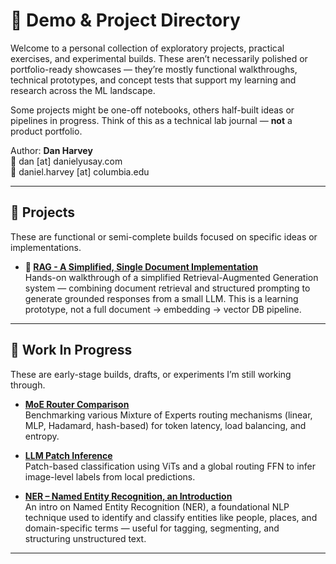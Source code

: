 # 🧪 Demo & Project Directory

Welcome to a personal collection of exploratory projects, practical exercises, and experimental builds. These aren’t necessarily polished or portfolio-ready showcases — they’re mostly functional walkthroughs, technical prototypes, and concept tests that support my learning and research across the ML landscape.

Some projects might be one-off notebooks, others half-built ideas or pipelines in progress. Think of this as a technical lab journal — **not** a product portfolio.

Author: **Dan Harvey**  
📧 dan [at] danielyusay.com  
📧 daniel.harvey [at] columbia.edu

---

## 📂 Projects

These are functional or semi-complete builds focused on specific ideas or implementations.

- **🧠 [RAG - A Simplified, Single Document Implementation](./RAG-Simple-Demo/)**  
  Hands-on walkthrough of a simplified Retrieval-Augmented Generation system — combining document retrieval and structured prompting to generate grounded responses from a small LLM.  This is a learning prototype, not a full document → embedding → vector DB pipeline.

<!-- Add more project links here -->
<!-- Example: -->
<!-- - **🔍 [Named Entity Tagger](./NER-Tutorial/)** — A small-scale implementation of token-level classification using BiLSTM + CRF. -->

---

## 🚧 Work In Progress

These are early-stage builds, drafts, or experiments I’m still working through.

- **[MoE Router Comparison](./MoE-Router-Comparison/)**  
  Benchmarking various Mixture of Experts routing mechanisms (linear, MLP, Hadamard, hash-based) for token latency, load balancing, and entropy.

- **[LLM Patch Inference](./LLM-Patch-Inference/)**  
  Patch-based classification using ViTs and a global routing FFN to infer image-level labels from local predictions.

- **[NER – Named Entity Recognition, an Introduction](./NER-Introduction/)**  
  An intro on Named Entity Recognition (NER), a foundational NLP technique used to identify and classify entities like people, places, and domain-specific terms — useful for tagging, segmenting, and structuring unstructured text.


<!-- Add more in-progress folders as they come up -->

---

